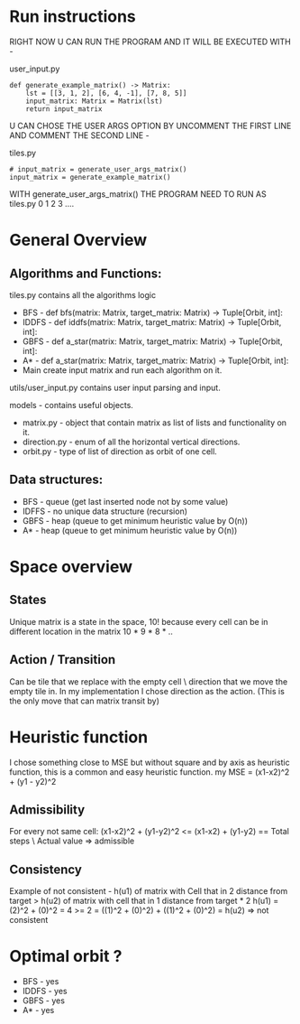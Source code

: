 # Run instructions

RIGHT NOW U CAN RUN THE PROGRAM AND IT WILL BE EXECUTED WITH -

user_input.py

```commandline
def generate_example_matrix() -> Matrix:
    lst = [[3, 1, 2], [6, 4, -1], [7, 8, 5]]
    input_matrix: Matrix = Matrix(lst)
    return input_matrix

```

U CAN CHOSE THE USER ARGS OPTION BY UNCOMMENT THE FIRST LINE AND COMMENT THE SECOND LINE -

tiles.py

```commandline
# input_matrix = generate_user_args_matrix()
input_matrix = generate_example_matrix()
```

WITH generate_user_args_matrix() THE PROGRAM NEED TO RUN AS tiles.py 0 1 2 3 ....

# General Overview

## Algorithms and Functions:

tiles.py contains all the algorithms logic

- BFS - def bfs(matrix: Matrix, target_matrix: Matrix) -> Tuple[Orbit, int]:
- IDDFS - def iddfs(matrix: Matrix, target_matrix: Matrix) -> Tuple[Orbit, int]:
- GBFS - def a_star(matrix: Matrix, target_matrix: Matrix) -> Tuple[Orbit, int]:
- A* - def a_star(matrix: Matrix, target_matrix: Matrix) -> Tuple[Orbit, int]:
- Main create input matrix and run each algorithm on it.

utils/user_input.py contains user input parsing and input.

models - contains useful objects.

- matrix.py - object that contain matrix as list of lists and functionality on it.
- direction.py - enum of all the horizontal vertical directions.
- orbit.py - type of list of direction as orbit of one cell.

## Data structures:

- BFS - queue (get last inserted node not by some value)
- IDFFS - no unique data structure (recursion)
- GBFS - heap (queue to get minimum heuristic value by O(n))
- A* - heap (queue to get minimum heuristic value by O(n))

# Space overview

## States

Unique matrix is a state in the space, 10! because every cell can be in different location in the matrix 10 * 9 * 8 * ..

## Action / Transition

Can be tile that we replace with the empty cell \ direction that we move the empty tile in.
In my implementation I chose direction as the action.
(This is the only move that can matrix transit by)

# Heuristic function

I chose something close to MSE but without square and by axis as heuristic function,
this is a common and easy heuristic function.
my MSE = (x1-x2)^2 + (y1 - y2)^2

## Admissibility

For every not same cell:
(x1-x2)^2 + (y1-y2)^2 <=  (x1-x2) + (y1-y2) == Total steps \ Actual value => admissible

## Consistency

Example of not consistent -
h(u1) of matrix with Cell that in 2 distance from target > h(u2) of matrix with cell that in 1 distance from target * 2
h(u1) = (2)^2 + (0)^2 = 4 >= 2 = ((1)^2 + (0)^2) + ((1)^2 + (0)^2) = h(u2) => not consistent

# Optimal orbit ?

- BFS - yes
- IDDFS - yes
- GBFS - yes
- A* - yes

    
